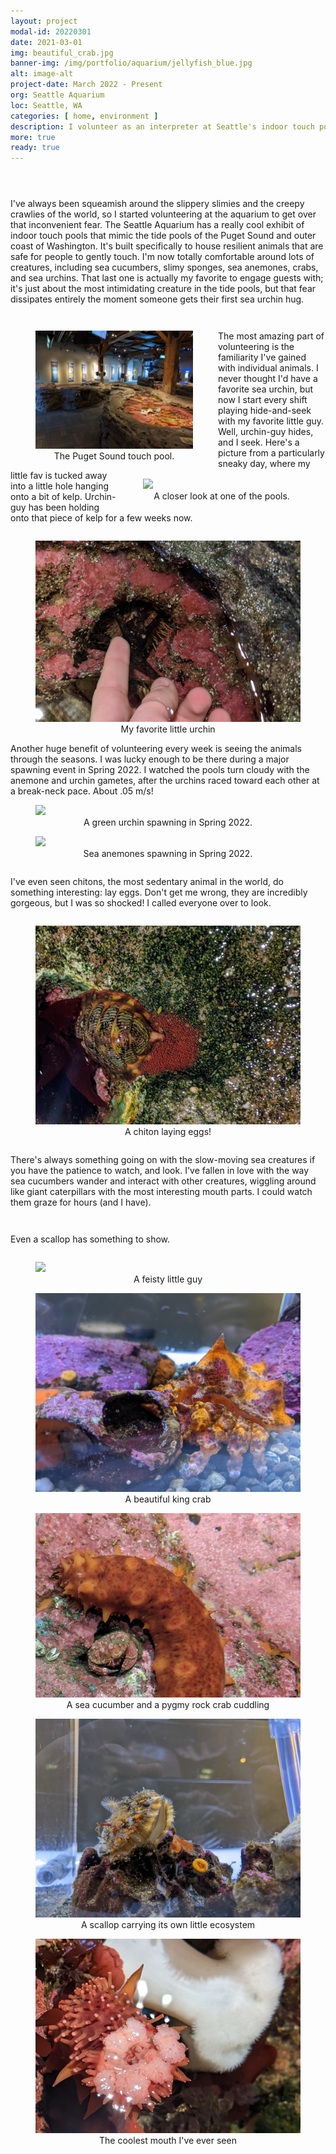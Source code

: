```yaml
---
layout: project
modal-id: 20220301
date: 2021-03-01
img: beautiful_crab.jpg
banner-img: /img/portfolio/aquarium/jellyfish_blue.jpg
alt: image-alt
project-date: March 2022 - Present
org: Seattle Aquarium
loc: Seattle, WA
categories: [ home, environment ]
description: I volunteer as an interpreter at Seattle's indoor touch pool exhibits, encouraging empathy and curiosity in our squeamish visitors. Stop by for a sea urchin hug!
more: true
ready: true
---
```

<p style="padding: 1em 0em 1em 0em;"></p>

<p style="padding: 0 0em 1em 0em;">I've always been squeamish around the slippery slimies and the creepy crawlies of the world, so I started volunteering at the aquarium to get over that inconvenient fear. The Seattle Aquarium has a really cool exhibit of indoor touch pools that mimic the tide pools of the Puget Sound and outer coast of Washington. It's built specifically to house resilient animals that are safe for people to gently touch. I'm now totally comfortable around lots of creatures, including sea cucumbers, slimy sponges, sea anemones, crabs, and sea urchins. That last one is actually my favorite to engage guests with; it's just about the most intimidating creature in the tide pools, but that fear dissipates entirely the moment someone gets their first sea urchin hug.</p>

<div class="row">
<figure style="float:left; width: 50%;">
    <img class="responsive img-proj-box" src="img/portfolio/aquarium/exhibit_shot.jpg">
    <figcaption style="text-align:center">The Puget Sound touch pool.</figcaption>
</figure>
<figure style="float:right; width:50%;">
    <img class="responsive img-proj-box" src="img/portfolio/aquarium/tidepool.jpg">
    <figcaption style="text-align:center">A closer look at one of the pools.</figcaption>
</figure>
</div>

<p style="padding: 1em 0em 1em 0em;">The most amazing part of volunteering is the familiarity I've gained with individual animals. I never thought I'd have a favorite sea urchin, but now I start every shift playing hide-and-seek with my favorite little guy. Well, urchin-guy hides, and I seek. Here's a picture from a particularly sneaky day, where my little fav is tucked away into a little hole hanging onto a bit of kelp. Urchin-guy has been holding onto that piece of kelp for a few weeks now.</p>

<figure>
    <img class="responsive img-proj-centered" src="img/portfolio/aquarium/favorite_urchin.jpg">
    <figcaption style="text-align:center">My favorite little urchin</figcaption>
</figure>

Another huge benefit of volunteering every week is seeing the animals through the seasons. I was lucky enough to be there during a major spawning event in Spring 2022. I watched the pools turn cloudy with the anemone and urchin gametes, after the urchins raced toward each other at a break-neck pace. About .05 m/s!

<figure>
    <img class="responsive img-proj-centered" src="img/portfolio/aquarium/green_urchin_spawning_20220427.gif">
    <figcaption style="text-align:center">A green urchin spawning in Spring 2022.</figcaption>
</figure>

<figure>
    <img class="responsive img-proj-centered" src="img/portfolio/aquarium/anemones_spawning_20220427.gif">
    <figcaption style="text-align:center">Sea anemones spawning in Spring 2022.</figcaption>
</figure>

<p style="padding: 1em 0em 1em 0em;">I've even seen chitons, the most sedentary animal in the world, do something interesting: lay eggs. Don't get me wrong, they are incredibly gorgeous, but I was so shocked! I called everyone over to look.</p>


<figure>
    <img class="responsive img-proj-centered" src="img/portfolio/aquarium/chiton_eggs.jpg">
    <figcaption style="text-align:center">A chiton laying eggs!</figcaption>
</figure>

<p style="padding: 1em 0em 1em 0em;">There's always something going on with the slow-moving sea creatures if you have the patience to watch, and look. I've fallen in love with the way sea cucumbers wander and interact with other creatures, wiggling around like giant caterpillars with the most interesting mouth parts. I could watch them graze for hours (and I have).</p>

<p style="padding: 1em 0em 1em 0em;">Even a scallop has something to show.</p>

<figure>
    <img class="responsive img-proj-centered" src="img/portfolio/aquarium/decorator_crab.jpg">
    <figcaption style="text-align:center">A feisty little guy</figcaption>
</figure>


<figure>
    <img class="responsive img-proj-centered" src="img/portfolio/aquarium/king_crab.jpg">
    <figcaption style="text-align:center">A beautiful king crab</figcaption>
</figure>

<figure>
    <img class="responsive img-proj-centered" src="img/portfolio/aquarium/pygmy_rock_crab.jpg">
    <figcaption style="text-align:center">A sea cucumber and a pygmy rock crab cuddling</figcaption>
</figure>

<figure>
    <img class="responsive img-proj-centered" src="img/portfolio/aquarium/scallop.jpg">
    <figcaption style="text-align:center">A scallop carrying its own little ecosystem</figcaption>
</figure>

<figure>
    <img class="responsive img-proj-centered" src="img/portfolio/aquarium/sea_cucumber_mouth.jpg">
    <figcaption style="text-align:center">The coolest mouth I've ever seen</figcaption>
</figure>










